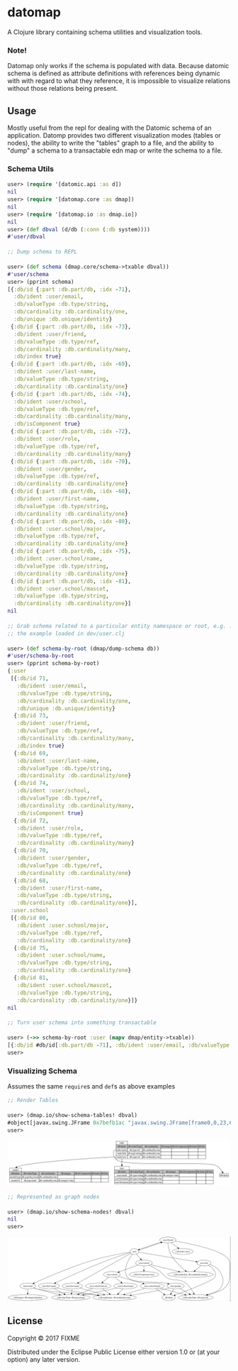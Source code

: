 # datomap

A Clojure library containing schema utilities and visualization tools.

### Note!
Datomap only works if the schema is populated with data. Because datomic
schema is defined as attribute definitions with references being dynamic with
with regard to what they reference, it is impossible to visualize
relations without those relations being present.


## Usage

Mostly useful from the repl for dealing with the Datomic schema of
an application. Datomp provides two different visualization modes
(tables or nodes), the ability to write the "tables" graph to a file,
and the ability to "dump" a schema to a transactable edn map or write
the schema to a file.

### Schema Utils

```clojure
user> (require '[datomic.api :as d])
nil
user> (require '[datomap.core :as dmap])
nil
user> (require '[datomap.io :as dmap.io])
nil
user> (def dbval (d/db (:conn (:db system))))
#'user/dbval

;; Dump schema to REPL

user> (def schema (dmap.core/schema->txable dbval))
#'user/schema
user> (pprint schema)
[{:db/id {:part :db.part/db, :idx -71},
  :db/ident :user/email,
  :db/valueType :db.type/string,
  :db/cardinality :db.cardinality/one,
  :db/unique :db.unique/identity}
 {:db/id {:part :db.part/db, :idx -73},
  :db/ident :user/friend,
  :db/valueType :db.type/ref,
  :db/cardinality :db.cardinality/many,
  :db/index true}
 {:db/id {:part :db.part/db, :idx -69},
  :db/ident :user/last-name,
  :db/valueType :db.type/string,
  :db/cardinality :db.cardinality/one}
 {:db/id {:part :db.part/db, :idx -74},
  :db/ident :user/school,
  :db/valueType :db.type/ref,
  :db/cardinality :db.cardinality/many,
  :db/isComponent true}
 {:db/id {:part :db.part/db, :idx -72},
  :db/ident :user/role,
  :db/valueType :db.type/ref,
  :db/cardinality :db.cardinality/many}
 {:db/id {:part :db.part/db, :idx -70},
  :db/ident :user/gender,
  :db/valueType :db.type/ref,
  :db/cardinality :db.cardinality/one}
 {:db/id {:part :db.part/db, :idx -68},
  :db/ident :user/first-name,
  :db/valueType :db.type/string,
  :db/cardinality :db.cardinality/one}
 {:db/id {:part :db.part/db, :idx -80},
  :db/ident :user.school/major,
  :db/valueType :db.type/ref,
  :db/cardinality :db.cardinality/one}
 {:db/id {:part :db.part/db, :idx -75},
  :db/ident :user.school/name,
  :db/valueType :db.type/string,
  :db/cardinality :db.cardinality/one}
 {:db/id {:part :db.part/db, :idx -81},
  :db/ident :user.school/mascot,
  :db/valueType :db.type/string,
  :db/cardinality :db.cardinality/one}]
nil

;; Grab schema related to a particular entity namespace or root, e.g. :user from
;; the example loaded in dev/user.clj

user> (def schema-by-root (dmap/dump-schema db))
#'user/schema-by-root
user> (pprint schema-by-root)
{:user
 [{:db/id 71,
   :db/ident :user/email,
   :db/valueType :db.type/string,
   :db/cardinality :db.cardinality/one,
   :db/unique :db.unique/identity}
  {:db/id 73,
   :db/ident :user/friend,
   :db/valueType :db.type/ref,
   :db/cardinality :db.cardinality/many,
   :db/index true}
  {:db/id 69,
   :db/ident :user/last-name,
   :db/valueType :db.type/string,
   :db/cardinality :db.cardinality/one}
  {:db/id 74,
   :db/ident :user/school,
   :db/valueType :db.type/ref,
   :db/cardinality :db.cardinality/many,
   :db/isComponent true}
  {:db/id 72,
   :db/ident :user/role,
   :db/valueType :db.type/ref,
   :db/cardinality :db.cardinality/many}
  {:db/id 70,
   :db/ident :user/gender,
   :db/valueType :db.type/ref,
   :db/cardinality :db.cardinality/one}
  {:db/id 68,
   :db/ident :user/first-name,
   :db/valueType :db.type/string,
   :db/cardinality :db.cardinality/one}],
 :user.school
 [{:db/id 80,
   :db/ident :user.school/major,
   :db/valueType :db.type/ref,
   :db/cardinality :db.cardinality/one}
  {:db/id 75,
   :db/ident :user.school/name,
   :db/valueType :db.type/string,
   :db/cardinality :db.cardinality/one}
  {:db/id 81,
   :db/ident :user.school/mascot,
   :db/valueType :db.type/string,
   :db/cardinality :db.cardinality/one}]}
nil

;; Turn user schema into something transactable

user> (->> schema-by-root :user (mapv dmap/entity->txable))
[{:db/id #db/id[:db.part/db -71], :db/ident :user/email, :db/valueType :db.type/string, :db/cardinality :db.cardinality/one, :db/unique :db.unique/identity} {:db/id #db/id[:db.part/db -73], :db/ident :user/friend, :db/valueType :db.type/ref, :db/cardinality :db.cardinality/many, :db/index true} {:db/id #db/id[:db.part/db -69], :db/ident :user/last-name, :db/valueType :db.type/string, :db/cardinality :db.cardinality/one} {:db/id #db/id[:db.part/db -74], :db/ident :user/school, :db/valueType :db.type/ref, :db/cardinality :db.cardinality/many, :db/isComponent true} {:db/id #db/id[:db.part/db -72], :db/ident :user/role, :db/valueType :db.type/ref, :db/cardinality :db.cardinality/many} {:db/id #db/id[:db.part/db -70], :db/ident :user/gender, :db/valueType :db.type/ref, :db/cardinality :db.cardinality/one} {:db/id #db/id[:db.part/db -68], :db/ident :user/first-name, :db/valueType :db.type/string, :db/cardinality :db.cardinality/one}]
user>

```

### Visualizing Schema

Assumes the same `require`s and `def`s as above examples

```clojure
;; Render Tables

user> (dmap.io/show-schema-tables! dbval)
#object[javax.swing.JFrame 0x7befb1ac "javax.swing.JFrame[frame0,0,23,640x480,invalid,layout=java.awt.BorderLayout,title=Dorothy (1569x573),resizable,normal,defaultCloseOperation=HIDE_ON_CLOSE,rootPane=javax.swing.JRootPane[,0,22,640x458,invalid,layout=javax.swing.JRootPane$RootLayout,alignmentX=0.0,alignmentY=0.0,border=,flags=16777673,maximumSize=,minimumSize=,preferredSize=],rootPaneCheckingEnabled=true]"]
user>
```

![](doc/schema.png)

```clojure
;; Represented as graph nodes

user> (dmap.io/show-schema-nodes! dbval)
nil
user>
```

![](doc/schema-nodes.png)

## License

Copyright © 2017 FIXME

Distributed under the Eclipse Public License either version 1.0 or (at
your option) any later version.
